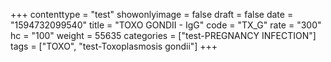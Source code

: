 +++
contenttype = "test"
showonlyimage = false
draft = false
date = "1594732099540"
title = "TOXO GONDII - IgG"
code = "TX_G"
rate = "300"
hc = "100"
weight = 55635
categories = ["test-PREGNANCY INFECTION"]
tags = ["TOXO", "test-Toxoplasmosis gondii"]
+++

